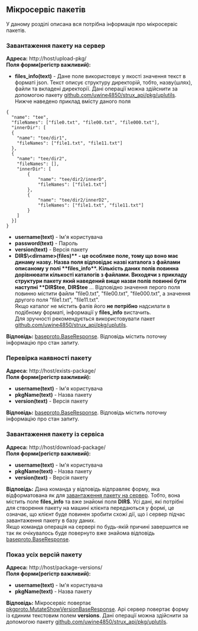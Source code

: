 ## Мікросервіс пакетів
У даному розділі описана вся потрібна інформація про мікросервіс пакетів.

### Завантаження пакету на сервер
**Адреса:** http://host/upload-pkg/ <br>
**Поля форми(регістр важливий):**
* **files_info(text)** - Дане поле використовує у якості значення текст в форматі json. Текст описує структуру директорій, тобто,
назву(шлях), файли та вкладені директорії. Дані операції можна здійснити за допомогою пакету 
<u>[github.com/uwine4850/strux_api/pkg/uplutils](https://github.com/uwine4850/strux_api/blob/master/pkg/uplutils/upload_package.go)</u>.
Нижче наведено приклад вмісту даного поля 
```
{
  "name": "tee",
  "fileNames": ["file0.txt", "file00.txt", "file000.txt"],
  "innerDir": [
  {
    "name": "tee/dir1",
    "fileNames": ["file1.txt", "file11.txt"]
  },
  {
    "name": "tee/dir2",
    "fileNames": [],
    "innerDir": [
        {
            "name": "tee/dir2/innerD",
            "fileNames": ["file1.txt"]
        },
        {
            "name": "tee/dir2/innerD2",
            "fileNames": ["file1.txt", "file11.txt"]
        }
    ]
  }]
}
```
* **username(text)** - Ім'я користувача
* **password(text)** - Пароль
* **version(text)** - Версія пакету
* **DIR$\<dirname>(files)** - це особливе поле, тому що воно має динаму назву. Назва поля відповідає назві каталога з
файлами описаному у полі **files_info**. Кількість даних полів повинна дорівнювати кількості каталогів з файлами.
Виходячи з прикладу структури пакету який наведений вище назви полів повинні бути наступні **DIR$tee**, **DIR$tee** ...
Відповідно значення перого поля повинно містити файли "file0.txt", "file00.txt", "file000.txt", а значення другого поля
"file1.txt", "file11.txt".<br>
Якщо каталог не містить фалів його **не потрібно** надсилати в подібному форматі, інформації у **files_info** вистачить.<br>
Для зручності рекомендується використовувати пакет <u>[github.com/uwine4850/strux_api/pkg/uplutils](https://github.com/uwine4850/strux_api/blob/master/pkg/uplutils/upload_package.go)</u>.

**Відповідь:** <u>baseproto.BaseResponse</u>. Відповідь містить поточну інформацію про стан запиту.


### Перевірка наявності пакету
**Адреса:** http://host/exists-package/ <br>
**Поля форми(регістр важливий):**

* **username(text)** - Ім'я користувача
* **pkgName(text)** - Назва пакету
* **version(text)** - Версія пакету

**Відповідь:** <u>baseproto.BaseResponse</u>. Відповідь містить поточну інформацію про стан запиту.


### Завантаження пакету із сервіса
**Адреса:** http://host/download-package/ <br>
**Поля форми(регістр важливий):**

* **username(text)** - Ім'я користувача
* **pkgName(text)** - Назва пакету
* **version(text)** - Версія пакету

**Відповідь:** Дана команда у відповідь відправляє форму, яка відформатована як для [завантаження пакету на сервер](#завантаження-пакету-на-сервер).
Тобто, вона містить поле **files_info** та вже знайомі поля **DIR$**. Усі дані, які потрібні для створення пакету на машині 
клієнта передаються у формі, це означає, що клієнт буде повинен зробити схожі дії, що і сервер підчас завантаження пакету в базу даних.<br>
Якщо команда операція на сервері по будь-якій причині завершится не так як очікувалось буде повернуто вже знайома відповідь
<u>baseproto.BaseResponse</u>.


### Показ усіх версій пакету
**Адреса:** http://host/package-versions/ <br>
**Поля форми(регістр важливий):**
* **username(text)** - Ім'я користувача
* **pkgName(text)** - Назва пакету

**Відповідь:** Мікросервіс повертає <u>pkgproto.MutateShowVersionBaseResponse</u>. Api сервер повертає форму із єдиним текстовим полем
**versions**. Дані операції можна здійснити за допомогою пакету <u>[github.com/uwine4850/strux_api/pkg/uplutils](https://github.com/uwine4850/strux_api/blob/master/pkg/uplutils/upload_package.go)</u>.